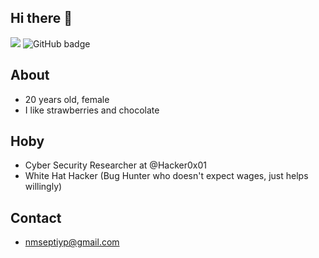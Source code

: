 ## Hi there 👋

![](https://komarev.com/ghpvc/?username=zyyyxptrr&label=zyyyxptrr+profile+visitor&style=for-the-badge)
<img src="https://img.shields.io/github/followers/zyyyxptrr?label=Followers&logo=GitHub&style=for-the-badge" alt="GitHub badge" />

## About

- 20 years old, female
- I like strawberries and chocolate

## Hoby

- Cyber Security Researcher at @Hacker0x01
- White Hat Hacker (Bug Hunter who doesn't expect wages, just helps willingly)
  
## Contact

- nmseptiyp@gmail.com
